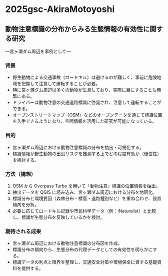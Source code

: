 # 2025gsc-AkiraMotoyoshi
## 動物注意標識の分布からみる生態情報の有効性に関する研究  
―宮ヶ瀬ダム周辺を事例として―

### 背景
- 野生動物による交通事故（ロードキル）は避けるのが難しく、事前に危険地域を把握して注意して運転することが必要。
- 特に宮ヶ瀬ダム周辺は多くの動物が生息しており、実際に目にすることも頻繁にある。
- ドライバーは動物注意の交通道路標識に啓発され、注意して運転することができる。  
- オープンストリートマップ（OSM）などのオープンデータを通じて標識位置を入手できるようになり、空間情報を活用した研究が可能になっている。  

### 目的
- 宮ヶ瀬ダム周辺における動物注意標識の分布を抽出・可視化する。  
- 標識情報が野生動物の出没リスクを推測する上でどの程度有効か（優位性）を検討する。  

### 方法（構想）
1. OSM から Overpass Turbo を用いて「動物注意」標識の位置情報を抽出。  
2. 抽出データを QGIS に読み込み、宮ヶ瀬ダム周辺における分布を地図化。  
3. 標識分布と環境要因（森林分布・標高・道路種別など）を重ね合わせ、設置傾向を分析。  
4. 必要に応じてロードキル記録や市民科学データ（例：iNaturalist）と比較し、標識が生態分布を反映しているかを検討。  

### 期待される成果
- 宮ヶ瀬ダム周辺における動物注意標識の分布図を作成。  
- 標識分布の傾向から、生態分布の代理データとしての有効性を明らかにする。  
- 標識データの利点と限界を整理し、交通安全対策や環境保全に資する基礎資料を提供する。  

